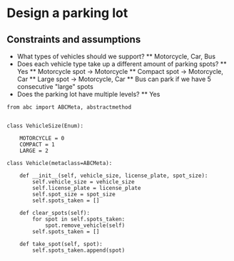 # Design a parking lot

## Constraints and assumptions

* What types of vehicles should we support?
** Motorcycle, Car, Bus
* Does each vehicle type take up a different amount of parking spots?
** Yes
** Motorcycle spot -> Motorcycle
** Compact spot -> Motorcycle, Car
** Large spot -> Motorcycle, Car
** Bus can park if we have 5 consecutive "large" spots
* Does the parking lot have multiple levels?
** Yes

```
from abc import ABCMeta, abstractmethod


class VehicleSize(Enum):

    MOTORCYCLE = 0
    COMPACT = 1
    LARGE = 2

class Vehicle(metaclass=ABCMeta):

    def __init__(self, vehicle_size, license_plate, spot_size):
        self.vehicle_size = vehicle_size
        self.license_plate = license_plate
        self.spot_size = spot_size
        self.spots_taken = []

    def clear_spots(self):
        for spot in self.spots_taken:
            spot.remove_vehicle(self)
        self.spots_taken = []

    def take_spot(self, spot):
        self.spots_taken.append(spot)
```
